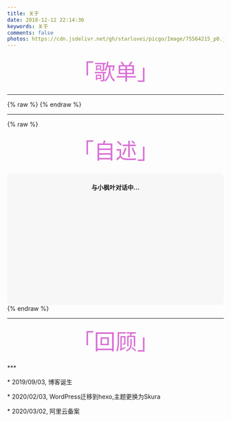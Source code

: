 ```yaml
---
title: 关于
date: 2018-12-12 22:14:36
keywords: 关于
comments: false
photos: https://cdn.jsdelivr.net/gh/starlovei/picgo/Image/75564215_p0.jpg
---
```

<div class="moe-mashiro" style="text-align:center; font-size: 50px; margin-bottom: 20px; color: Orchid">
  「歌单」
</div>

***
{% raw %}
<meting-js
  server="netease"
  type="playlist"
  id="104369664"
  mutex="true">
</meting-js>
{% endraw %}
***

{% raw %}
<!-- 因为vue和botui更新导至bug,现将对话移至js下的botui中配置 -->
<div class="entry-content">
  <div class="moe-mashiro" style="text-align:center; font-size: 50px; margin-bottom: 20px; color: Orchid">
  「自述」
  </div>
  <div id="hello-mashiro" class="popcontainer" style="min-height: 300px; padding: 2px 6px 4px; background-color: rgba(242, 242, 242, 0.5); border-radius: 10px;">
    <center>
    <p>
    </p>
    <h4>
    与小枫叶对话中...</h4>
    <p>
    </p>
    </center>
    <bot-ui></botui>
  </div>
</div>
<script src="/js/botui.js"></script>
<script>
bot_ui_ini()
</script>
{% endraw %}

***
<div class="moe-mashiroa" style="text-align:center; font-size: 50px; margin-bottom: 20px; color: Orchid">
  「回顾」
</div>
***
<p class='div-border purple'>* 2019/09/03, 博客诞生</p>
<p class='div-border purple'>* 2020/02/03, WordPress迁移到hexo,主题更换为Skura</p>
<p class='div-border purple'>* 2020/03/02, 阿里云备案</p>